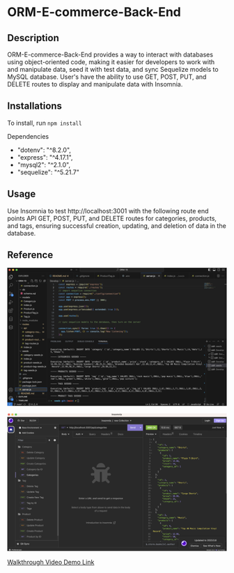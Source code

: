 # ORM-E-commerce-Back-End

## Description
ORM-E-commerce-Back-End provides a way to interact with databases using object-oriented code, making it easier for developers to work with and manipulate data, seed it with test data, and sync Sequelize models to MySQL database. User's have the ability to use GET, POST, PUT, and DELETE routes to display and manipulate data with Insomnia. 


## Installations
To install, run `npm install`

Dependencies
 - "dotenv": "^8.2.0",
 - "express": "^4.17.1",
 - "mysql2": "^2.1.0",
 - "sequelize": "^5.21.7"


## Usage
 Use Insomnia to test http://localhost:3001 with the following route end points API GET, POST, PUT, and DELETE routes for categories, products, and tags, ensuring successful creation, updating, and deletion of data in the database.

## Reference

![Screenshot of Deployed Website](/images/VScode.png)

![Screenshot of Deployed Website](/images/Insomnia.png)

[Walkthrough Video Demo Link]()



